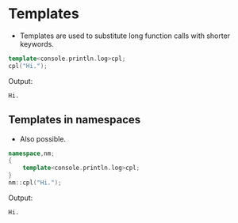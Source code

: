 # Templates

- Templates are used to substitute long function calls with shorter keywords.

```cpp
template<console.println.log>cpl;
cpl("Hi.");
```

Output:

```
Hi.
```

## Templates in namespaces

- Also possible.

```cpp
namespace,nm;
{
	template<console.println.log>cpl;
}
nm::cpl("Hi.");
```

Output:

```
Hi.
```